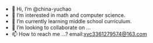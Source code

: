 - 👋 Hi, I’m @china-yuchao
- 👀 I’m interested in math and computer science.
- 🌱 I’m currently learning middle school curriculum.
- 💞️ I’m looking to collaborate on ...
- 📫 How to reach me ...? email:xyc3361279574@163.com

<!---
china-yuchao/china-yuchao is a ✨ special ✨ repository because its `README.md` (this file) appears on your GitHub profile.
You can click the Preview link to take a look at your changes.
--->
